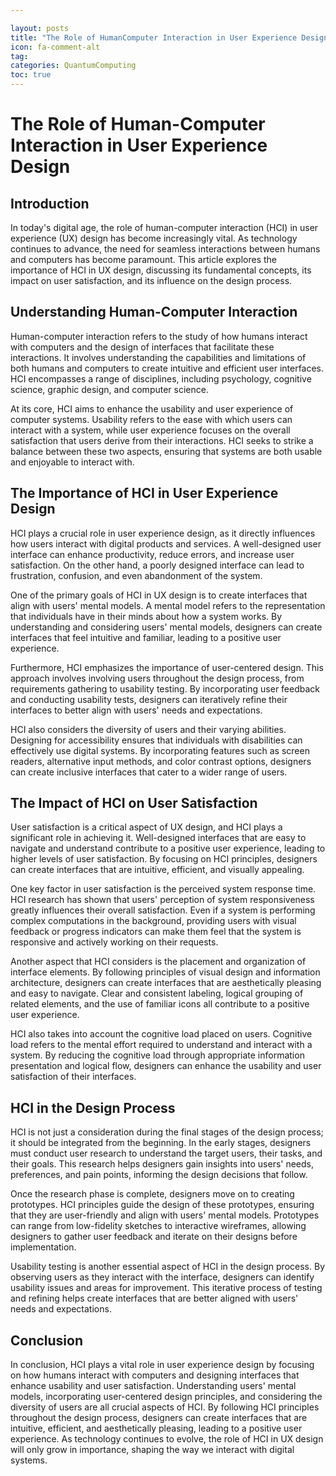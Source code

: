 ```yaml
---

layout: posts
title: "The Role of HumanComputer Interaction in User Experience Design"
icon: fa-comment-alt
tag:      
categories: QuantumComputing
toc: true
---
```




# The Role of Human-Computer Interaction in User Experience Design

## Introduction

In today's digital age, the role of human-computer interaction (HCI) in user experience (UX) design has become increasingly vital. As technology continues to advance, the need for seamless interactions between humans and computers has become paramount. This article explores the importance of HCI in UX design, discussing its fundamental concepts, its impact on user satisfaction, and its influence on the design process.

## Understanding Human-Computer Interaction

Human-computer interaction refers to the study of how humans interact with computers and the design of interfaces that facilitate these interactions. It involves understanding the capabilities and limitations of both humans and computers to create intuitive and efficient user interfaces. HCI encompasses a range of disciplines, including psychology, cognitive science, graphic design, and computer science.

At its core, HCI aims to enhance the usability and user experience of computer systems. Usability refers to the ease with which users can interact with a system, while user experience focuses on the overall satisfaction that users derive from their interactions. HCI seeks to strike a balance between these two aspects, ensuring that systems are both usable and enjoyable to interact with.

## The Importance of HCI in User Experience Design

HCI plays a crucial role in user experience design, as it directly influences how users interact with digital products and services. A well-designed user interface can enhance productivity, reduce errors, and increase user satisfaction. On the other hand, a poorly designed interface can lead to frustration, confusion, and even abandonment of the system.

One of the primary goals of HCI in UX design is to create interfaces that align with users' mental models. A mental model refers to the representation that individuals have in their minds about how a system works. By understanding and considering users' mental models, designers can create interfaces that feel intuitive and familiar, leading to a positive user experience.

Furthermore, HCI emphasizes the importance of user-centered design. This approach involves involving users throughout the design process, from requirements gathering to usability testing. By incorporating user feedback and conducting usability tests, designers can iteratively refine their interfaces to better align with users' needs and expectations.

HCI also considers the diversity of users and their varying abilities. Designing for accessibility ensures that individuals with disabilities can effectively use digital systems. By incorporating features such as screen readers, alternative input methods, and color contrast options, designers can create inclusive interfaces that cater to a wider range of users.

## The Impact of HCI on User Satisfaction

User satisfaction is a critical aspect of UX design, and HCI plays a significant role in achieving it. Well-designed interfaces that are easy to navigate and understand contribute to a positive user experience, leading to higher levels of user satisfaction. By focusing on HCI principles, designers can create interfaces that are intuitive, efficient, and visually appealing.

One key factor in user satisfaction is the perceived system response time. HCI research has shown that users' perception of system responsiveness greatly influences their overall satisfaction. Even if a system is performing complex computations in the background, providing users with visual feedback or progress indicators can make them feel that the system is responsive and actively working on their requests.

Another aspect that HCI considers is the placement and organization of interface elements. By following principles of visual design and information architecture, designers can create interfaces that are aesthetically pleasing and easy to navigate. Clear and consistent labeling, logical grouping of related elements, and the use of familiar icons all contribute to a positive user experience.

HCI also takes into account the cognitive load placed on users. Cognitive load refers to the mental effort required to understand and interact with a system. By reducing the cognitive load through appropriate information presentation and logical flow, designers can enhance the usability and user satisfaction of their interfaces.

## HCI in the Design Process

HCI is not just a consideration during the final stages of the design process; it should be integrated from the beginning. In the early stages, designers must conduct user research to understand the target users, their tasks, and their goals. This research helps designers gain insights into users' needs, preferences, and pain points, informing the design decisions that follow.

Once the research phase is complete, designers move on to creating prototypes. HCI principles guide the design of these prototypes, ensuring that they are user-friendly and align with users' mental models. Prototypes can range from low-fidelity sketches to interactive wireframes, allowing designers to gather user feedback and iterate on their designs before implementation.

Usability testing is another essential aspect of HCI in the design process. By observing users as they interact with the interface, designers can identify usability issues and areas for improvement. This iterative process of testing and refining helps create interfaces that are better aligned with users' needs and expectations.

## Conclusion

In conclusion, HCI plays a vital role in user experience design by focusing on how humans interact with computers and designing interfaces that enhance usability and user satisfaction. Understanding users' mental models, incorporating user-centered design principles, and considering the diversity of users are all crucial aspects of HCI. By following HCI principles throughout the design process, designers can create interfaces that are intuitive, efficient, and aesthetically pleasing, leading to a positive user experience. As technology continues to evolve, the role of HCI in UX design will only grow in importance, shaping the way we interact with digital systems.